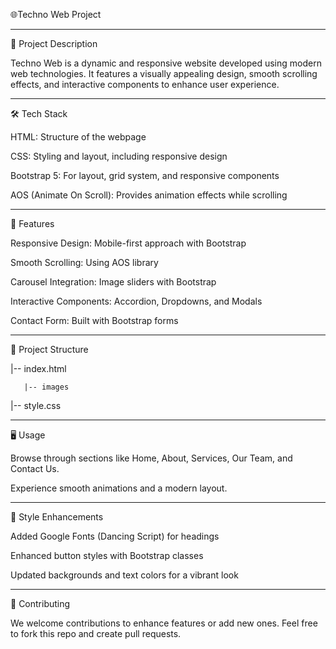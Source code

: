 🌐Techno Web Project
_____________________

📄 Project Description

Techno Web is a dynamic and responsive website developed using modern web technologies. It features a visually appealing design, smooth scrolling effects, and interactive components to enhance user experience. 

________________________
🛠 Tech Stack

HTML: Structure of the webpage

CSS: Styling and layout, including responsive design

Bootstrap 5: For layout, grid system, and responsive components

AOS (Animate On Scroll): Provides animation effects while scrolling
________________________________

🚀 Features

Responsive Design: Mobile-first approach with Bootstrap

Smooth Scrolling: Using AOS library

Carousel Integration: Image sliders with Bootstrap

Interactive Components: Accordion, Dropdowns, and Modals

Contact Form: Built with Bootstrap forms

______________________________________

📂 Project Structure

|-- index.html
       
       |-- images
       
|-- style.css


    


____________________________________________

🖥 Usage

Browse through sections like Home, About, Services, Our Team, and Contact Us.

Experience smooth animations and a modern layout.

_____________________________________________________________


🎨 Style Enhancements

Added Google Fonts (Dancing Script) for headings

Enhanced button styles with Bootstrap classes

Updated backgrounds and text colors for a vibrant look
______________________________________________
🤝 Contributing

We welcome contributions to enhance features or add new ones. Feel free to fork this repo and create pull requests.

